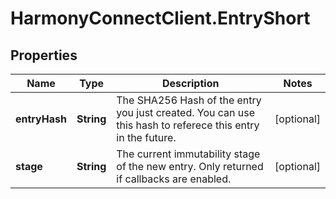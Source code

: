 # HarmonyConnectClient.EntryShort

## Properties
Name | Type | Description | Notes
------------ | ------------- | ------------- | -------------
**entryHash** | **String** | The SHA256 Hash of the entry you just created. You can use this hash to referece this entry in the future. | [optional] 
**stage** | **String** | The current immutability stage of the new entry. Only returned if callbacks are enabled. | [optional] 


